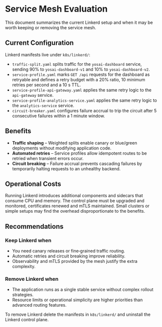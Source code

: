 # Service Mesh Evaluation

This document summarizes the current Linkerd setup and when it may be worth keeping or removing the service mesh.

## Current Configuration

Linkerd manifests live under `k8s/linkerd/`:

- `traffic-split.yaml` splits traffic for the `yosai-dashboard` service, sending 90% to `yosai-dashboard-v1` and 10% to `yosai-dashboard-v2`.
- `service-profile.yaml` marks `GET /api` requests for the dashboard as retryable and defines a retry budget with a 20% ratio, 10 minimum retries per second and a 10&nbsp;s TTL.
- `service-profile-api-gateway.yaml` applies the same retry logic to the `api-gateway` service.
- `service-profile-analytics-service.yaml` applies the same retry logic to the `analytics-service` service.
- `circuit-breaker.yaml` configures failure accrual to trip the circuit after 5 consecutive failures within a 1&nbsp;minute window.

## Benefits

- **Traffic shaping** – Weighted splits enable canary or blue/green deployments without modifying application code.
- **Automated retries** – Service profiles allow idempotent routes to be retried when transient errors occur.
- **Circuit breaking** – Failure accrual prevents cascading failures by temporarily halting requests to an unhealthy backend.

## Operational Costs

Running Linkerd introduces additional components and sidecars that consume CPU and memory. The control plane must be upgraded and monitored, certificates renewed and mTLS maintained. Small clusters or simple setups may find the overhead disproportionate to the benefits.

## Recommendations

### Keep Linkerd when

- You need canary releases or fine‑grained traffic routing.
- Automatic retries and circuit breaking improve reliability.
- Observability and mTLS provided by the mesh justify the extra complexity.

### Remove Linkerd when

- The application runs as a single stable service without complex rollout strategies.
- Resource limits or operational simplicity are higher priorities than advanced routing features.

To remove Linkerd delete the manifests in `k8s/linkerd/` and uninstall the Linkerd control plane.
